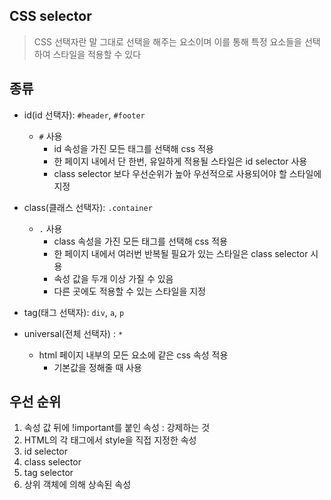 ## CSS selector

> CSS 선택자란 말 그대로 선택을 해주는 요소이며 이를 통해 특정 요소들을 선택하여 스타일을 적용할 수 있다

## 종류

- id(id 선택자): `#header`, `#footer`
  - `#` 사용
    - id 속성을 가진 모든 태그를 선택해 css 적용
    - 한 페이지 내에서 단 한번, 유일하게 적용될 스타일은 id selector 사용
    - class selector 보다 우선순위가 높아 우선적으로 사용되어야 할 스타일에 지정
- class(클래스 선택자): `.container`
  - `.` 사용
    - class 속성을 가진 모든 태그를 선택해 css 적용
    - 한 페이지 내에서 여러번 반복될 필요가 있는 스타일은 class selector 시용
    - 속성 값을 두개 이상 가질 수 있음
    - 다른 곳에도 적용할 수 있는 스타일을 지정
- tag(태그 선택자): `div`, `a`, `p`

- universal(전체 선택자) : `*`
  - html 페이지 내부의 모든 요소에 같은 css 속성 적용
    - 기본값을 정해줄 때 사용

## 우선 순위

1. 속성 값 뒤에 !important를 붙인 속성 : 강제하는 것
2. HTML의 각 태그에서 style을 직접 지정한 속성
3. id selector
4. class selector
5. tag selector
6. 상위 객체에 의해 상속된 속성

